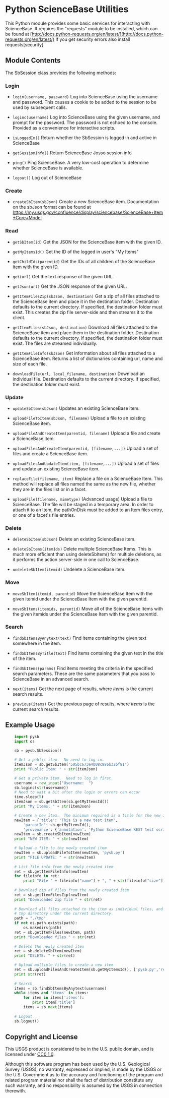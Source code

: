 Python ScienceBase Utilities
============================
This Python module provides some basic services for interacting with ScienceBase.  It requires the "requests"
module to be installed, which can be found at 
[http://docs.python-requests.org/en/latest/](http://docs.python-requests.org/en/latest/)
If you get security errors also install requests[security]

Module Contents
---------------
The SbSession class provides the following methods:

### Login
* `login(username, password)`
Log into ScienceBase using the username and password.  This causes a cookie to be added to the session
to be used by subsequent calls.

* `loginc(username)`
Log into ScienceBase using the given username, and prompt for the password.  The password is not
echoed to the console.  Provided as a convenience for interactive scripts.

* `isLoggedIn()`
Return whether the SbSession is logged in and active in ScienceBase

* `getSessionInfo()`
Return ScienceBase Josso session info

* `ping()`
Ping ScienceBase.  A very low-cost operation to determine whether ScienceBase is available.

* `logout()`
Log out of ScienceBase

### Create
* `createSbItem(sbJson)`
Create a new ScienceBase item.  Documentation on the sbJson format can be found at
https://my.usgs.gov/confluence/display/sciencebase/ScienceBase+Item+Core+Model

### Read
* `getSbItem(id)`
Get the JSON for the ScienceBase item with the given ID.

* `getMyItemsId()`
Get the ID of the logged in user's "My Items"

* `getChildIds(parentid)`
Get the IDs of all children of the ScienceBase item with the given ID.

* `get(url)`
Get the text response of the given URL.

* `getJson(url)`
Get the JSON response of the given URL.

* `getItemFilesZip(sbJson, destination)`
Get a zip of all files attached to the ScienceBase item and place it in the destination
folder.  Destination defaults to the current directory.  If specified, the destination folder 
must exist.  This creates the zip file server-side and then streams it to the client.

* `getItemFiles(sbJson, destination)`
Download all files attached to the ScienceBase item and place them in the destination folder.
Destination defaults to the current directory.  If specified, the destination folder must 
exist.  The files are streamed individually.

* `getItemFileInfo(sbJson)`
Get information about all files attached to a ScienceBase item.  Returns a list of 
dictionaries containing url, name and size of each file.

* `downloadFile(url, local_filename, destination)`
Download an individual file.  Destination defaults to the current directory.  If specified,
the destination folder must exist.

### Update
* `updateSbItem(sbJson)`
Updates an existing ScienceBase item.

* `uploadFileToItem(sbJson, filename)`
Upload a file to an existing ScienceBase item.

* `uploadFileAndCreateItem(parentid, filename)`
Upload a file and create a ScienceBase item.

* `uploadFilesAndCreateItem(parentid, [filename,...])`
Upload a set of files and create a ScienceBase item.

* `uploadFilesAndUpdateItem(item, [filename,...])`
Upload a set of files and update an existing ScienceBase item.

* `replaceFile(filename, item)`
Replace a file on a ScienceBase Item.  This method will replace all files named the same as the new file, 
whether they are in the files list or in a facet.

* `uploadFile(filename, mimetype)`
(Advanced usage) Upload a file to ScienceBase.  The file will be staged in a temporary area.  In order
to attach it to an Item, the pathOnDisk must be added to an Item files entry, or one of a facet's file entries.

### Delete
* `deleteSbItem(sbJson)`
Delete an existing ScienceBase item.

* `deleteSbItems(itemIds)`
Delete multiple ScienceBase Items.  This is much more efficient than using deleteSbItem() for multiple deletions, as it 
performs the action server-side in one call to ScienceBase.

* `undeleteSbItem(itemid)`
Undelete a ScienceBase item.

### Move
* `moveSbItem(itemid, parentid)`
Move the ScienceBase Item with the given itemid under the ScienceBase Item with the given parentid. 

* `moveSbItems(itemids, parentid)`
Move all of the ScienceBase Items with the given itemids under the ScienceBase Item with the given parentid. 

### Search
* `findSbItemsByAnytext(text)`
Find items containing the given text somewhere in the item.

* `findSbItemsByTitle(text)`
Find items containing the given text in the title of the item.

* `findSbItems(params)`
Find items meeting the criteria in the specified search parameters.  These are the same parameters that you pass
to ScienceBase in an advanced search.

* `next(items)`
Get the next page of results, where *items* is the current search results.

* `previous(items)`
Get the previous page of results, where *items* is the current search results.

Example Usage
-------------

````python
    import pysb
    import os
    
    sb = pysb.SbSession()

    # Get a public item.  No need to log in.
    itemJson = sb.getSbItem('505bc673e4b08c986b32bf81')
    print "Public Item: " + str(itemJson)

    # Get a private item.  Need to log in first.
    username = raw_input("Username:  ")
    sb.loginc(str(username))
    # Need to wait a bit after the login or errors can occur
    time.sleep(5)
    itemJson = sb.getSbItem(sb.getMyItemsId())
    print "My Items: " + str(itemJson)

    # Create a new item.  The minimum required is a title for the new item, and the parent ID
    newItem = {'title': 'This is a new test item',
        'parentId': sb.getMyItemsId(),
        'provenance': {'annotation': 'Python ScienceBase REST test script'}}
    newItem = sb.createSbItem(newItem)
    print "NEW ITEM: " + str(newItem)

    # Upload a file to the newly created item
    newItem = sb.uploadFileToItem(newItem, 'pysb.py')
    print "FILE UPDATE: " + str(newItem)
    
    # List file info from the newly created item
    ret = sb.getItemFileInfo(newItem)
    for fileinfo in ret:
        print "File " + fileinfo["name"] + ", " + str(fileinfo["size"]) + "bytes, download URL " + fileinfo["url"]
    
    # Download zip of files from the newly created item
    ret = sb.getItemFilesZip(newItem)
    print "Downloaded zip file " + str(ret)
    
    # Download all files attached to the item as individual files, and place them in the 
    # tmp directory under the current directory.
    path = "./tmp"
    if not os.path.exists(path):
        os.makedirs(path)
    ret = sb.getItemFiles(newItem, path)
    print "Downloaded files " + str(ret)
        
    # Delete the newly created item
    ret = sb.deleteSbItem(newItem)
    print "DELETE: " + str(ret)

    # Upload multiple files to create a new item
    ret = sb.uploadFilesAndCreateItem(sb.getMyItemsId(), ['pysb.py','readme.md'])
    print str(ret)
    
    # Search
    items = sb.findSbItemsByAnytext(username)
    while items and 'items' in items:
        for item in items['items']:
            print item['title']
        items = sb.next(items)
        
    # Logout
    sb.logout()
````
Copyright and License
---------------------
This USGS product is considered to be in the U.S. public domain, and is licensed under 
[CC0 1.0](https://creativecommons.org/publicdomain/zero/1.0/).

Although this software program has been used by the U.S. Geological Survey (USGS), no warranty, expressed or implied, 
is made by the USGS or the U.S. Government as to the accuracy and functioning of the program and related program 
material nor shall the fact of distribution constitute any such warranty, and no responsibility is assumed by the 
USGS in connection therewith.
